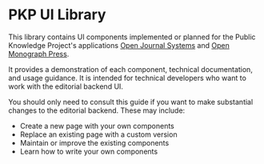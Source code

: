 # PKP UI Library

This library contains UI components implemented or planned for the Public Knowledge Project's applications [Open Journal Systems](https://pkp.sfu.ca/ojs/) and [Open Monograph Press](https://pkp.sfu.ca/omp/).

It provides a demonstration of each component, technical documentation, and usage guidance. It is intended for technical developers who want to work with the editorial backend UI.

You should only need to consult this guide if you want to make substantial changes to the editorial backend. These may include:

- Create a new page with your own components
- Replace an existing page with a custom version
- Maintain or improve the existing components
- Learn how to write your own components
